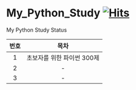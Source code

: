 # My_Python_Study [![Hits](https://hits.seeyoufarm.com/api/count/incr/badge.svg?url=https%3A%2F%2Fgithub.com%2FHRPzz%2FMy_Python_Study&count_bg=%2379C83D&title_bg=%23555555&icon=&icon_color=%23E7E7E7&title=hits&edge_flat=false)](https://hits.seeyoufarm.com)

My Python Study Status

|번호|목차|
|:---:|:---:|
|1|초보자를 위한 파이썬 300제|
|2|-|
|3|-|

